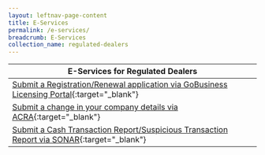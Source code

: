 ```yaml
---
layout: leftnav-page-content
title: E-Services
permalink: /e-services/
breadcrumb: E-Services
collection_name: regulated-dealers
---
```


| E-Services for Regulated Dealers |
| --- |
| <a href="https://www.gobusiness.gov.sg/licences">Submit a Registration/Renewal application via GoBusiness Licensing Portal</a>{:target="_blank"} |
| <a href="https://www.bizfile.gov.sg">Submit a change in your company details via ACRA</a>{:target="_blank"} | 
| <a href="https://www.police.gov.sg/sonar">Submit a Cash Transaction Report/Suspicious Transaction Report via SONAR</a>{:target="_blank"} |
